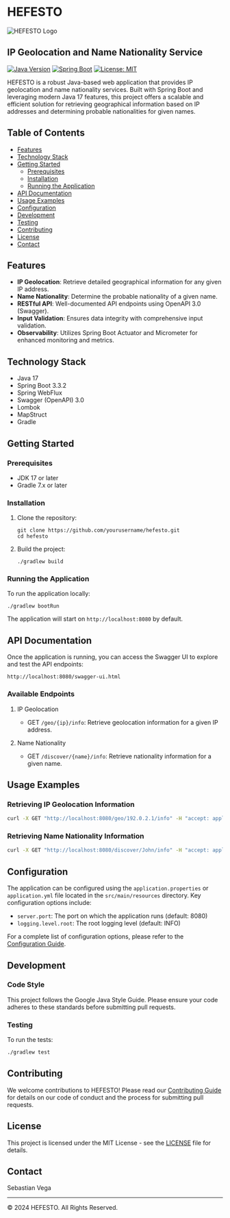 # HEFESTO

![HEFESTO Logo](https://via.placeholder.com/150?text=HEFESTO)

## IP Geolocation and Name Nationality Service

[![Java Version](https://img.shields.io/badge/Java-17-orange.svg)](https://www.oracle.com/java/technologies/javase/jdk17-archive-downloads.html)
[![Spring Boot](https://img.shields.io/badge/Spring%20Boot-3.3.2-brightgreen.svg)](https://spring.io/projects/spring-boot)
[![License: MIT](https://img.shields.io/badge/License-MIT-yellow.svg)](https://opensource.org/licenses/MIT)

HEFESTO is a robust Java-based web application that provides IP geolocation and name nationality services. Built with Spring Boot and leveraging modern Java 17 features, this project offers a scalable and efficient solution for retrieving geographical information based on IP addresses and determining probable nationalities for given names.

## Table of Contents

- [Features](#features)
- [Technology Stack](#technology-stack)
- [Getting Started](#getting-started)
    - [Prerequisites](#prerequisites)
    - [Installation](#installation)
    - [Running the Application](#running-the-application)
- [API Documentation](#api-documentation)
- [Usage Examples](#usage-examples)
- [Configuration](#configuration)
- [Development](#development)
- [Testing](#testing)
- [Contributing](#contributing)
- [License](#license)
- [Contact](#contact)

## Features

- **IP Geolocation**: Retrieve detailed geographical information for any given IP address.
- **Name Nationality**: Determine the probable nationality of a given name.
- **RESTful API**: Well-documented API endpoints using OpenAPI 3.0 (Swagger).
- **Input Validation**: Ensures data integrity with comprehensive input validation.
- **Observability**: Utilizes Spring Boot Actuator and Micrometer for enhanced monitoring and metrics.

## Technology Stack

- Java 17
- Spring Boot 3.3.2
- Spring WebFlux
- Swagger (OpenAPI) 3.0
- Lombok
- MapStruct
- Gradle

## Getting Started

### Prerequisites

- JDK 17 or later
- Gradle 7.x or later

### Installation

1. Clone the repository:
   ```
   git clone https://github.com/yourusername/hefesto.git
   cd hefesto
   ```

2. Build the project:
   ```
   ./gradlew build
   ```

### Running the Application

To run the application locally:

```
./gradlew bootRun
```

The application will start on `http://localhost:8080` by default.

## API Documentation

Once the application is running, you can access the Swagger UI to explore and test the API endpoints:

```
http://localhost:8080/swagger-ui.html
```

### Available Endpoints

1. IP Geolocation
    - GET `/geo/{ip}/info`: Retrieve geolocation information for a given IP address.

2. Name Nationality
    - GET `/discover/{name}/info`: Retrieve nationality information for a given name.

## Usage Examples

### Retrieving IP Geolocation Information

```bash
curl -X GET "http://localhost:8080/geo/192.0.2.1/info" -H "accept: application/json"
```

### Retrieving Name Nationality Information

```bash
curl -X GET "http://localhost:8080/discover/John/info" -H "accept: application/json"
```

## Configuration

The application can be configured using the `application.properties` or `application.yml` file located in the `src/main/resources` directory. Key configuration options include:

- `server.port`: The port on which the application runs (default: 8080)
- `logging.level.root`: The root logging level (default: INFO)

For a complete list of configuration options, please refer to the [Configuration Guide](docs/CONFIGURATION.md).

## Development

### Code Style

This project follows the Google Java Style Guide. Please ensure your code adheres to these standards before submitting pull requests.

### Testing

To run the tests:

```bash
./gradlew test
```

## Contributing

We welcome contributions to HEFESTO! Please read our [Contributing Guide](CONTRIBUTING.md) for details on our code of conduct and the process for submitting pull requests.

## License

This project is licensed under the MIT License - see the [LICENSE](LICENSE) file for details.

## Contact

Sebastian Vega

---

© 2024 HEFESTO. All Rights Reserved.